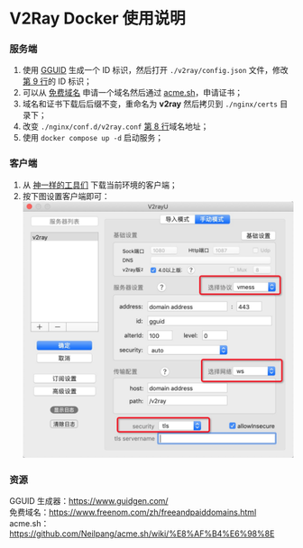 # V2Ray Docker 使用说明

### 服务端
1. 使用 [GGUID](https://www.guidgen.com/) 生成一个 ID 标识，然后打开 `./v2ray/config.json` 文件，修改[第 9 行](https://github.com/wubaiqing/v2ray-docker-compose/blob/master/v2ray/config.json#L9)的 ID 标识；
2. 可以从 [免费域名](https://www.freenom.com/zh/freeandpaiddomains.html) 申请一个域名然后通过 [acme.sh](https://github.com/Neilpang/acme.sh/wiki/%E8%AF%B4%E6%98%8E)，申请证书；
3. 域名和证书下载后后缀不变，重命名为 **v2ray** 然后拷贝到 `./nginx/certs` 目录下；
4. 改变 `./nginx/conf.d/v2ray.conf` [第 8 行](https://github.com/wubaiqing/v2ray-docker-compose/blob/master/nginx/conf.d/v2ray.conf#L8)域名地址；
5. 使用 `docker compose up -d` 启动服务；

### 客户端
1. 从 [神一样的工具们](https://www.v2ray.com/awesome/tools.html) 下载当前环境的客户端；
2. 按下图设置客户端即可：
![](./images/client.png)


### 资源
GGUID 生成器：https://www.guidgen.com/  
免费域名：https://www.freenom.com/zh/freeandpaiddomains.html  
acme.sh：https://github.com/Neilpang/acme.sh/wiki/%E8%AF%B4%E6%98%8E